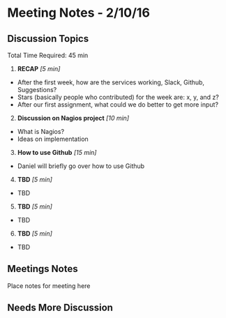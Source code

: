 # Meeting Notes - 2/10/16

## Discussion Topics

Total Time Required: 45 min

1. **RECAP** *[5 min]*
  - After the first week, how are the services working, Slack, Github, Suggestions?
  - Stars (basically people who contributed) for the week are: x, y, and z?
  - After our first assignment, what could we do better to get more input? 
2. **Discussion on Nagios project** *[10 min]*
  - What is Nagios?
  - Ideas on implementation
3. **How to use Github** *[15 min]*
  - Daniel will briefly go over how to use Github
4. **TBD** *[5 min]*
  - TBD
5. **TBD** *[5 min]*
  - TBD
6. **TBD** *[5 min]*
  - TBD


## Meetings Notes

Place notes for meeting here

## Needs More Discussion

